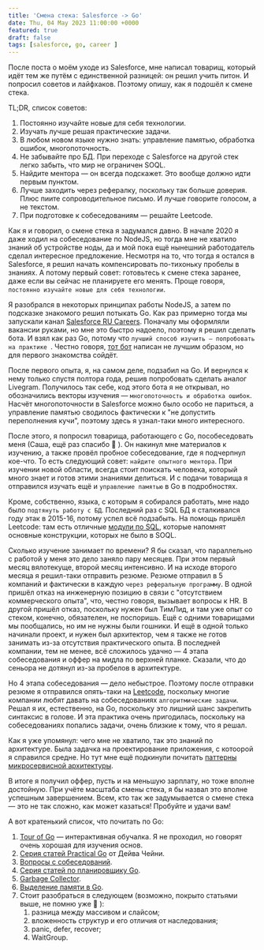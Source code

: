 ```yaml
---
title: 'Смена стека: Salesforce -> Go'
date: Thu, 04 May 2023 11:00:00 +0000
featured: true
draft: false
tags: [salesforce, go, career ]
---
```


После поста о моём уходе из Salesforce, мне написал товарищ, который идёт тем же путём с единственной разницей: он решил учить питон. И попросил советов и лайфхаков. Поэтому опишу, как я подошёл к смене стека. 

TL;DR, список советов:
1. Постоянно изучайте новые для себя технологии.
2. Изучать лучше решая практические задачи.
3. В любом новом языке нужно знать: управление памятью, обработка ошибок, многопоточность.
4. Не забывайте про БД. При переходе с Salesforce на другой стек легко забыть, что мир не ограничен SOQL.
5. Найдите ментора — он всегда подскажет. Это вообще должно идти первым пунктом.
6. Лучше заходить через рефералку, поскольку так больше доверия. Плюс пиите сопроводительное письмо. И лучше говорите голосом, а не текстом.
7. При подготовке к собеседованиям — решайте Leetcode.

Как я и говорил, о смене стека я задумался давно. В начале 2020 я даже ходил на собеседование по NodeJS, но тогда мне не хватило знаний об устройстве ноды, да и мой пока ещё нынешний работодатель сделал интересное предложение. Несмотря на то, что тогда я остался в Salesforce, я решил начать компенсировать по-тихоньку пробелы в знаниях. А потому первый совет: готовьтесь к смене стека заранее, даже если вы сейчас не планируете его менять. Проще говоря, `постоянно изучайте новые для себя технологии`. 

Я разобрался в некоторых принципах работы NodeJS, а затем по подсказке знакомого решил потыкать Go. Как раз примерно тогда мы запускали канал [Salesforce RU Careers](https://t.me/salesforcecareers_rus). Поначалу мы оформляли вакансии руками, но мне это быстро надоело, поэтому я решил сделать бота. И взял как раз Go, потому что `лучший способ изучить — попробовать на практике `. Честно говоря, [тот бот](https://notabug.org/nchursin/sf-careers-bot) написан не лучшим образом, но для первого знакомства сойдёт. 

После первого опыта, я, на самом деле, подзабил на Go. И вернулся к нему только спустя полтора года, решив попробовать сделать аналог Livegram. Получилось так себе, код этого бота я не открывал, но обозначились векторы изучения — `многопоточность и обработка ошибок`. Насчёт многопоточности в Salesforce можно было особо не париться, а управление памятью сводилось фактически к "не допустить переполнения кучи", поэтому здесь я узнал-таки много интересного.

После этого, я попросил товарища, работающего с Go, пособеседовать меня (Саша, ещё раз спасибо 🙂 ). Он накинул мне материалов к изучению, а также провёл пробное собеседование, где я подчерпнул кое-что. То есть следующий совет: `найдите опытного ментора`. При изучении новой области, всегда стоит поискать человека, который много знает и готов этими знаниями делиться. И с подачи товарища я отправился изучать ещё и `управление памятью` в Go в подробностях.

Кроме, собственно, языка, с которым я собирался работать, мне надо было `подтянуть работу с БД`. Последний раз с SQL БД я сталкивался году этак в 2015-16, потому успел всё подзабыть. На помощь пришёл Leetcode: там есть отличные [модули по SQL](https://leetcode.com/study-plan/sql/), которые напомнят основные конструкции, которых не было в SOQL.

Сколько изучение занимает по времени? Я бы сказал, что параллельно с работой у меня это дело заняло пару месяцев. При этом первый месяц вялотекуще, второй месяц интенсивно. И на исходе второго месяца я решил-таки отправить резюме. Резюме отправил в 5 компаний и фактически в каждую `через реферальную программу`. В одной пришёл отказ на инженерную позицию в связи с "отсутствием коммерческого опыта", что, честно говоря, вызывает вопросы к HR. В другой пришёл отказ, поскольку нужен был ТимЛид, и там уже опыт со стеком, конечно, обязателен, не поспоришь. Ещё с одними товарищами мы пообщались, но им не нужны были гошники. И ещё в одной только начинали проект, и нужен был архитектор, чем я также не готов занимать из-за отсутствия практического опыта. В последней компании, тем не менее, всё сложилось удачно — 4 этапа собеседования и оффер на мидла по верхней планке. Сказали, что до сеньора не дотянул из-за пробелов в архитектуре.

Но 4 этапа собеседования — дело небыстрое. Поэтому после отправки резюме я отправился опять-таки на [Leetcode](https://leetcode.com/problemset/all/), поскольку многие компании любят давать на собеседованиях `алгоритмические задачи`. Решал я их, естественно, на Go, поскольку это лишний шанс закрепить синтаксис в голове. И эта практика очень пригодилась, поскольку на собеседованиях попались задачи, очень близкие к тому, что я решал.

Как я уже упомянул: чего мне не хватило, так это знаний по архитектуре. Была задачка на проектирование приложения, с котоорой я справился средне. Но тут мне ещё подкинули почитать [паттерны микросервисной архитектуры](https://microservices.io/patterns).

В итоге я получил оффер, пусть и на меньшую зарплату, но тоже вполне достойную. При учёте масштаба смены стека, я бы назвал это вполне успешным завершением. Всем, кто так же задумывается о смене стека — это не так сложно, как может казаться! Пробуйте и удачи вам!

А вот кратенький список, что почитать по Go:
1. [Tour of Go](https://go.dev/tour/welcome/1) — интерактивная обучалка. Я не проходил, но говорят очень хорошая для изучения основ.
2. [Серия статей Practical Go](https://dave.cheney.net/practical-go) от Дейва Чейни.
3. [Вопросы с собеседований](https://github.com/goavengers/go-interview).
4. [Серия статей по планировщику Go](https://www.ardanlabs.com/blog/2018/08/scheduling-in-go-part1.html).
5. [Garbage Collector](https://tip.golang.org/doc/gc-guide).
6. [Выделение памяти в Go](https://medium.com/eureka-engineering/understanding-allocations-in-go-stack-heap-memory-9a2631b5035d).
7. Стоит разобраться в следующем (возможно, покрыто статьями выше, не помню уже 🙂 ):
	1. разница между массивом и слайсом;
	2. вложенность структур и его отличия от наследования;
	3. panic, defer, recover;
	4. WaitGroup.
